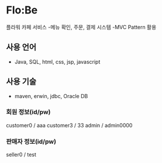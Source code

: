 # Flo:Be
플라워 카페 서비스
-메뉴 확인, 주문, 결제 시스템
-MVC Pattern 활용

## 사용 언어
- Java, SQL, html, css, jsp, javascript

## 사용 기술
- maven, erwin, jdbc, Oracle DB


### 회원 정보(id/pw)
customer0 / aaa
customer3 / 33
admin / admin0000

### 판매자 정보(id/pw)
seller0 / test
